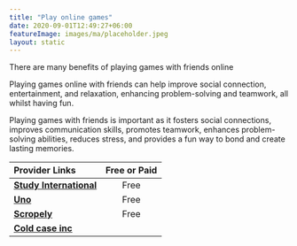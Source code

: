 ```yaml
---
title: "Play online games"
date: 2020-09-01T12:49:27+06:00
featureImage: images/ma/placeholder.jpeg
layout: static
---
```


There are many benefits of playing games with friends online

Playing games online with friends can help improve social connection, entertainment, and relaxation, enhancing problem-solving and teamwork, all whilst having fun.

Playing games with friends is important as it fosters social connections, improves communication skills, promotes teamwork, enhances problem-solving abilities, reduces stress, and provides a fun way to bond and create lasting memories.

| Provider Links      | Free or Paid  |  
| :-----------          | :--------------:      |  
| [**Study International**](https://www.studyinternational.com/news/research-playing-online-games-friends-happier/) | Free | 
| [**Uno**](https://www.letsplayuno.com/) | Free | 
| [**Scropely**](https://scopely.com/game/scr-go-mobile/) | Free | 
| [**Cold case inc**](https://coldcaseinc.com/) |  | 
  

<br/><br/>






